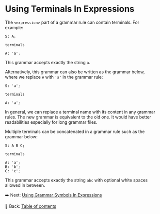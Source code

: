 # Using Terminals In Expressions

The `<expression>` part of a grammar rule can contain terminals.
For example:

```text
S: A;

terminals

A: 'a';
```

This grammar accepts exactly the string `a`.

Alternatively, this grammar can also be written as the grammar below, where we replace `A` with `'a'` in the grammar rule:

```text
S: 'a';

terminals

A: 'a';
```

In general, we can replace a terminal name with its content in any grammar rules.
The new grammar is equivalent to the old one.
It would have better readabilities especially for long grammar files.

Multiple terminals can be concatenated in a grammar rule such as the grammar below:

```text
S: A B C;

terminals

A: 'a';
B: 'b';
C: 'c';
```

This grammar accepts exactly the string `abc` with optional white spaces allowed in between.

:arrow_right:  Next: [Using Grammar Symbols In Expressions](./using_grammar_symbols_in_expressions.md)

:blue_book: Back: [Table of contents](./../README.md)

